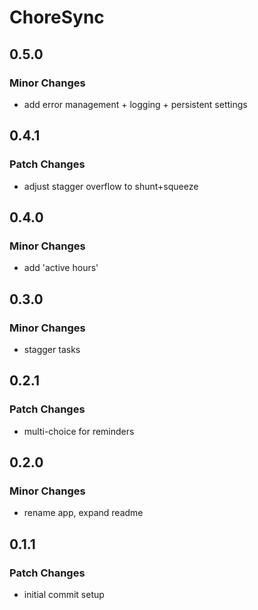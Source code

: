 # ChoreSync

## 0.5.0

### Minor Changes

- add error management + logging + persistent settings

## 0.4.1

### Patch Changes

- adjust stagger overflow to shunt+squeeze

## 0.4.0

### Minor Changes

- add 'active hours'

## 0.3.0

### Minor Changes

- stagger tasks

## 0.2.1

### Patch Changes

- multi-choice for reminders

## 0.2.0

### Minor Changes

- rename app, expand readme

## 0.1.1

### Patch Changes

- initial commit setup
